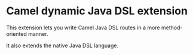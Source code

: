 Camel dynamic Java DSL extension
===================================

This extension lets you write Camel Java DSL routes in a more method-oriented manner.

It also extends the native Java DSL language.